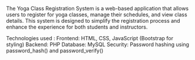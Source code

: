 The Yoga Class Registration System is a web-based application that allows users to register for yoga classes, manage their schedules, and view class details. This system is designed to simplify the registration process and enhance the experience for both students and instructors.

Technologies used :
Frontend: HTML, CSS, JavaScript (Bootstrap for styling)
Backend: PHP
Database: MySQL
Security: Password hashing using password_hash() and password_verify()
